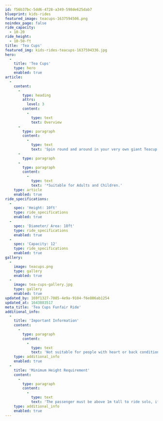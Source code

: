 ```yaml
---
id: f56b37bc-5dd6-4728-a349-598de625dab7
blueprint: kids-rides
featured_image: teacups-1637594506.png
noindex_page: false
ride_capacity:
  - 10-20
ride_height:
  - 10-50-ft
title: 'Tea Cups'
featured_img: kids-rides-teacups-1637594336.jpg
hero:
  -
    title: 'Tea Cups'
    type: hero
    enabled: true
article:
  -
    content:
      -
        type: heading
        attrs:
          level: 3
        content:
          -
            type: text
            text: Overview
      -
        type: paragraph
        content:
          -
            type: text
            text: 'Spin round and around in your very own giant Teacup.'
      -
        type: paragraph
      -
        type: paragraph
        content:
          -
            type: text
            text: '*Suitable for Adults and Children.'
    type: article
    enabled: true
ride_specifications:
  -
    spec: 'Height: 10ft'
    type: ride_specifications
    enabled: true
  -
    spec: 'Diameter/ Area: 18ft'
    type: ride_specifications
    enabled: true
  -
    spec: 'Capacity: 12'
    type: ride_specifications
    enabled: true
gallery:
  -
    image: teacups.png
    type: gallery
    enabled: true
  -
    image: tea-cups-gallery.jpg
    type: gallery
    enabled: true
updated_by: 169f1327-7085-4e9a-9104-f6e806ab1254
updated_at: 1643883517
meta_title: 'Tea Cups Funfair Ride'
additional_info:
  -
    title: 'Important Information'
    content:
      -
        type: paragraph
        content:
          -
            type: text
            text: 'Not suitable for people with heart or back conditions or of a nervous disposition should avoid riding. Other medical conditions that may preclude riding include pregnancy, recent surgery, broken bones, or neck problems.'
    type: additional_info
    enabled: true
  -
    title: 'Minimum Height Requirement'
    content:
      -
        type: paragraph
        content:
          -
            type: text
            text: 'The passenger must be above 1m tall to ride solo, if under this measurement they must be accompanied by an adult.'
    type: additional_info
    enabled: true
---
```


